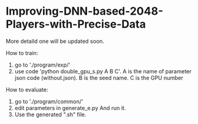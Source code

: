 # Improving-DNN-based-2048-Players-with-Precise-Data

More detaild one will be updated soon.

How to train:
1. go to './program/exp/'
2. use code 'python double_gpu_s.py A B C'.
   A is the name of parameter json code (without.json). B is the seed name. C is the GPU number

How to evaluate:
1. go to './program/common/'
2. edit parameters in generate_e.py
   And run it.
3. Use the generated ".sh" file.
